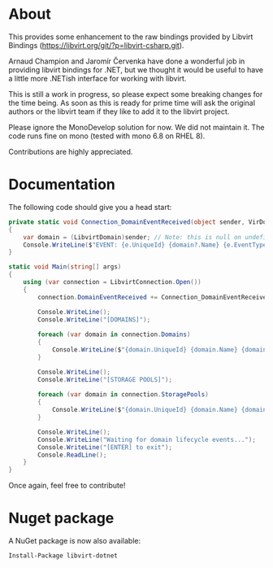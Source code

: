 # About

This provides some enhancement to the raw bindings provided by 
Libvirt Bindings (https://libvirt.org/git/?p=libvirt-csharp.git).

Arnaud Champion and Jaromír Červenka have done a wonderful job in providing 
libvirt bindings for .NET, but we thought it would be useful to have a little 
more .NETish interface for working with libvirt. 

This is still a work in progress, so please expect some breaking changes for 
the time being. As soon as this is ready for prime time will ask the original 
authors or the libvirt team if they like to add it to the libvirt project.

Please ignore the MonoDevelop solution for now. We did not maintain it. The
code runs fine on mono (tested with mono 6.8 on RHEL 8).

Contributions are highly appreciated.
 
# Documentation
 
The following code should give you a head start: 

```c#
private static void Connection_DomainEventReceived(object sender, VirDomainEventArgs e)
{
    var domain = (LibvirtDomain)sender; // Note: this is null on undefined event
    Console.WriteLine($"EVENT: {e.UniqueId} {domain?.Name} {e.EventType.ToString()}");
}

static void Main(string[] args)
{
    using (var connection = LibvirtConnection.Open())
    {
        connection.DomainEventReceived += Connection_DomainEventReceived;

		Console.WriteLine();
		Console.WriteLine("[DOMAINS]");
		
		foreach (var domain in connection.Domains)
		{
			Console.WriteLine($"{domain.UniqueId} {domain.Name} {domain.State}");
		}

		Console.WriteLine();
		Console.WriteLine("[STORAGE POOLS]");
		
		foreach (var domain in connection.StoragePools)
		{
			Console.WriteLine($"{domain.UniqueId} {domain.Name} {domain.State} Capacity={domain.CapacityInByte/1024/1024/1024} GiB");
		}

        Console.WriteLine();
        Console.WriteLine("Waiting for domain lifecycle events...");
        Console.WriteLine("[ENTER] to exit");
        Console.ReadLine();
    }
}
```

Once again, feel free to contribute!

# Nuget package

A NuGet package is now also available:

```PS
Install-Package libvirt-dotnet
```
